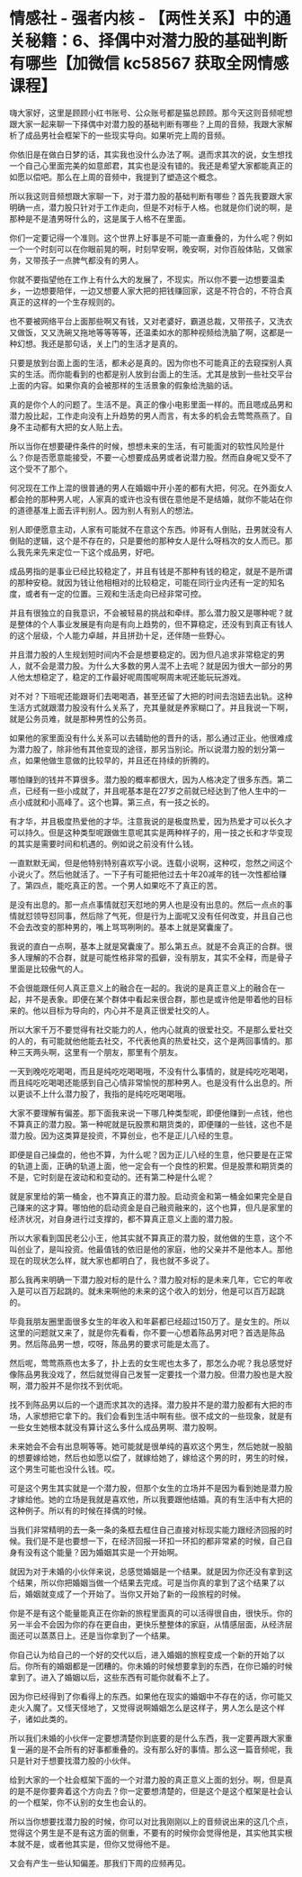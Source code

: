# 情感社 - 强者内核 - 【两性关系】中的通关秘籍：6、择偶中对潜力股的基础判断有哪些【加微信 kc58567 获取全网情感课程】

嗨大家好，这里是顾顾小红书账号、公众账号都是猫总顾顾。那今天这则音频呢想跟大家一起来聊一下择偶中对潜力股的基础判断有哪些？上周的音频，我跟大家解析了成品男社会框架下的一些现实导向。如果听完上周的音频。

你依旧是在做白日梦的话，其实我也没什么办法了啊。退而求其次的说，女生想找一个自己心里面完美的如意郎君，其实也是没有错的。我还是希望大家都能真正的如愿以偿吧。那么在上周的音频中，我提到了塑造这个概念。

所以我这则音频想跟大家聊一下，对于潜力股的基础判断有哪些？首先我要跟大家明确一点，潜力股只针对于工作走向，但是不对标于人格。也就是你们说的啊，是那种是不是渣男呀什么的，这是属于人格不在里面。

你们一定要记得一个准则。这个世界上好事是不可能一直重叠的，为什么呢？例如一个一个时刻可以在你眼前晃的啊，时刻早安啊，晚安啊，对你百般体贴，又做家务，又带孩子一点脾气都没有的男人。

你就不要指望他在工作上有什么大的发展了，不现实。所以你不要一边想要温柔乡，一边想要陪伴，一边又想要人家大把的把钱赚回家，这是不符合的，不符合真真正的这样的一个生存规则的。

也不要被网络平台上面那些啊又有钱，又对老婆好，霸道总裁，又带孩子，又洗衣又做饭，又又洗碗又拖地等等等等，还温柔如水的那种视频给洗脑了啊，这都是一种幻想。我还是那句话，关上门的生活才是真的。

只要是放到台面上面的生活，都未必是真的。因为你也不可能真正的去窥探别人真实的生活。而你能看到的也都是别人放到台面上的生活。尤其是放到一些社交平台上面的内容。如果你真的会被那样的生活景象的假象给洗脑的话。

真的是你个人的问题了。生活不是。真正的像小电影里面一样的。而且嗯成品男和潜力股比起，工作走向没有上升趋势的男人而言，有太多的机会去莺莺燕燕了。自身不主动都有大把的女人贴上去。

所以当你在想要硬件条件的时候，想想未来的生活，有可能面对的软性风险是什么？你是否愿意能接受，不要一心想要成品男或者说潜力股。然而自身呢又受不了这个受不了那个。

何况现在工作上混的很普通的男人在婚姻中开小差的都有大把，何况。在外面女人都会抢的那种男人呢，人家真的或许也没有很在意他是不是结婚，就你不能站在你的道德基准上面去评判别人。因为别人有别人的想法。

别人即便愿意主动，人家有可能就不在意这个东西。帅哥有人倒贴，丑男就没有人倒贴的逻辑，这个是不存在的，只是要他的那种女人是什么呀档次的女人而已。那么我先来先来定位一下这个成品男，好吧。

成品男指的是事业已经比较稳定了，并且有钱是不那种有钱的稳定，就是不是所谓的那种安稳。就因为钱让他相相对的比较稳定，可能在同行业内还有一定的知名度，或者有一定的位置。三观和生活走向已经非常可控。

并且有很独立的自我意识，不会被轻易的挑战和牵绊。那么潜力股又是哪种呢？就是整体的个人事业发展是有向是有向上趋势的，但不算稳定，还没有到真正有钱人的这个层级，个人能力卓越，并且拼劲十足，还伴随一些野心。

并且潜力股的人生规划短时间内不会是想要稳定的。因为但凡追求非常稳定的男人，就不会是潜力股。为什么大多数的男人混不上去呢？就是因为很大一部分的男人他太想稳定了，稳定的工作最好呢周围呢啊周末呢还能玩玩游戏。

对不对？下班呢还能跟哥们去喝喝酒，甚至还留了大把的时间去泡妞去出轨。这种生活方式就跟潜力股没有什么关系了，充其量就是养家糊口了。并且我说一下啊，就是公务员难，就是那种男性的公务员。

如果他的家里面没有什么关系可以去辅助他的晋升的话，那么通过正业。他很难成为潜力股了，除非他有其他变现的途径，那另当别论。所以说潜力股的划分第一点，如果他做生意做的比较早的，并且还在持续的折腾的。

哪怕赚到的钱并不算很多。潜力股的概率都很大，因为人格决定了很多东西。第二点，已经有一些小成就了，并且呢基本是在27岁之前就已经达到了他人生中的一点小成就和小高峰了。这个也算。第三点，有一技之长的。

有才华，并且极度热爱他的才华。注意我说的是极度热爱，因为热爱才可以长久才可以持久。但是这种类型呢跟做生意呢其实是两种样子的，用一技之长和才华变现的其实是需要时间和机遇的。例如说之前没有什么钱。

一直默默无闻，但是他特别特别喜欢写小说。连载小说啊，这种哎，忽然之间这个小说火了。然后他就活了。一下子有可能把他过去十年20减年的钱一次性都给赚了。第四点，能吃真正的苦。一个男人如果吃不了真正的苦。

是没有出息的。那一点点事情就怼天怼地的男人也是没有出息的。然后一点点的事情就怼领导怼同事，然后除了气死，但是行为上面呢又没有任何改变，并且自己也不会去改变的那种男的，嘴上骂骂咧咧的。基本上就是窝囊废了。

我说的直白一点啊，基本上就是窝囊废了。那么第五点。就是不会真正的合群。很多人理解的不合群，就是可能性格非常的孤僻，没有朋友，其实不全释，而是骨子里面是比较傲气的人。

不会很能跟任何人真正意义上的融合在一起的。我说的是真正意义上的融合在一起，并不是表象。即便在某个群体中看起来很合群，那也是或许他是带着他的目标来的。他以目标为导向的，内心并不是真正很爱社交的人。

所以大家千万不要觉得有社交能力的人，他内心就真的很爱社交。不是那么爱社交的人的，有可能就他他能去社交，不代表他真的热爱社交，这个是两回事情的。那种三天两头啊，这里有一个朋友，那里有个朋友。

一天到晚吃吃喝喝，而且是纯吃吃喝喝哦，不没有什么事情的，就是纯吃吃喝喝，而且纯吃吃喝喝还能感到自己心情非常愉悦的那种男人。也是没有什么出息的。所以更谈不上什么潜力股了，我指的是纯吃吃喝喝哦。

大家不要理解有偏差。那下面我来说一下哪几种类型呢，即便他赚到一点钱，他也不算真正的潜力股。第一种呢就是玩股票和期货类的，即便赚的一些钱，这也不是潜力股。因为这类算是投资，不算创业，也不是正儿八经的生意。

即便是自己操盘的，他也不算，为什么呢？因为正儿八经的生意，他只要是在正常的轨道上面，正确的轨道上面，他一定会有一个良性的积累。但是股票和期货类的不是，它时刻是在波动和和变动的。还有第二种是什么呢？

就是家里给的第一桶金，也不算真正的潜力股。启动资金和第一桶金如果完全是自己赚来的这才算。哪怕他的启动资金是自己融资融来的，这个也算，但凡是家里的经济状况，对自身进行过支撑的，都不算真正意义上面的潜力股。

所以大家看到国民老公小王，他其实就不算真正的潜力股，就他做的生意，这个不叫创业了，是叫投资。他最值钱的依旧是他的家庭，他的父亲并不是他本人。那他现在的现状怎么样，就大家也都明白了，我也就不多说了。

那么我再来明确一下潜力股对标的是什么？潜力股对标的是未来几年，它它的年收入是可以百万起跳的。就未来啊他的未来的这个收入的划分，他是可以百万起跳的。

毕竟我朋友圈里面很多女生的年收入和年薪都已经超过150万了。是女生的。所以这里的问题就又来了，就是你先看看，你不要一心想着陈品男对吧？首选是陈品男。然后陈品男一想，哎呀，陈品男的要求可能是太高了。

然后呢，莺莺燕燕也太多了，扑上去的女生呢也太多了，那怎么办呢？我总感觉好像陈品男我没戏了，然后就觉得自己发誓一定要找一个潜力股。但潜力股也是大股啊，潜力股并不是你找不到优呃。

找不到陈品男以后的一个退而求其次的选择。潜力股并不是的潜力股都有大把的市场，人家想把它拿下的。我们会看到生活中啊有些。很不成文的一些现象，就是有一些女生她根本就没有算计这么多什么成品男啊、潜力股啊。

未来她会不会有出息啊等等。她可能就是很单纯的喜欢这个男生，然后她就一股脑的想要嫁给她，然后也如愿以偿了，就嫁给她了，嫁给这个男的时，男生的时候，这个男生可能也没什么钱。哎。

可是这个男生其实就是一个潜力股，但那个女生的立场并不是因为看到她是潜力股才嫁给他。她的立场是我就是喜欢他，所以我要跟他结婚。真的有生活中有大把的这种例子。所以有的时候在择偶的时候。

当我们非常精明的去一条一条的条框去框住自己直接对标现实能力跟经济回报的时候。我们是不是也要想一下，在经济回报一环扣一环扣的都非常紧的时候，自己自身有没有这个能量？因为婚姻其实是一个开始啊。

就因为对于未婚的小伙伴来说，总感觉婚姻是一个结果。就是因为你还没有拿到这个结果，所以你把婚姻当做一个结果去完成。可是当你真的拿到了这个结果了以后，婚姻就变成了一个开始了。当你又开始了新的一段旅程的时候。

你是不是有这个能量能真正在你新的旅程里面真的可以活得很自由，很快乐。你的另一半会不会因为你的存在更自由，更快乐整整体的家庭，从情感层面，从经济层面还可以蒸蒸日上。还是当你拿到了一个结果。

你自己认为给自己的一个好的交代以后，进入婚姻的旅程变成一个新的开始了以后。你所有的婚姻都是一团糟的。你未婚的时候想要拿到的东西，在你已婚的时候拿到了。进入了婚姻以后，这些东西有可能你就看不上了。

因为你已经得到了你看得上的东西。如果他在现实的婚姻中不存在的话，你可能又走火入魔了。又怪天怪地了，又觉得说啊婚姻怎么是这样子，男人怎么是这个样子，诸如此类的。

所以我们未婚的小伙伴一定要想清楚你到底要的是什么东西，我一定要再跟大家重复一遍的是不会所有的好事都重叠的。没有那么好的事情。那么这一篇音频呢，我只是针对于想要找潜力股的小伙伴。

给到大家的一个社会框架下面的一个对潜力股的真正意义上面的划分。啊，但是真的是不是你要奔着这个方向去？你一定要想清楚的，但是这个是这个框架是社会认的一个框架，你不认别的女生也会认的。

所以当你想要找潜力股的时候，你可以对比我刚刚以上的音频说出来的这几个点，觉得这个男生是不是有这方面的侧重，不要有的时候你会觉得他是，其实他其实根本就不是，或者他其实是，但你又觉得他不是。

又会有产生一些认知偏差。那我们下周的应频再见。